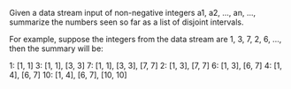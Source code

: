Given a data stream input of non-negative integers a1, a2, ..., an, ..., summarize the numbers seen so far as a list of disjoint intervals.

For example, suppose the integers from the data stream are 1, 3, 7, 2, 6, ..., then the summary will be:

1: [1, 1]
3: [1, 1], [3, 3]
7: [1, 1], [3, 3], [7, 7]
2: [1, 3], [7, 7]
6: [1, 3], [6, 7]
4: [1, 4], [6, 7]
10: [1, 4], [6, 7], [10, 10]
